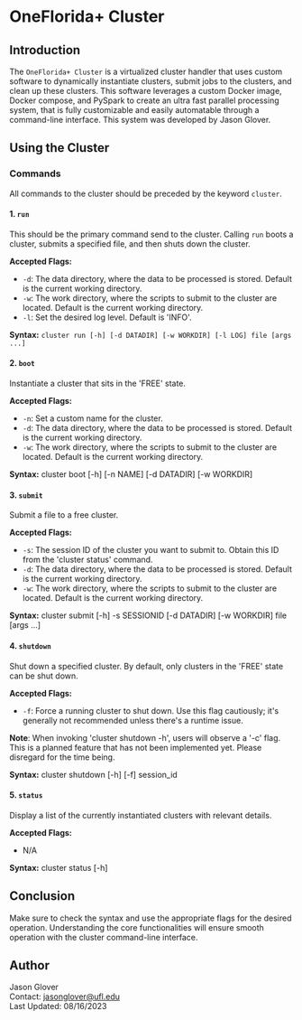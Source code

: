 # OneFlorida+ Cluster

## Introduction

The `OneFlorida+ Cluster` is a virtualized cluster handler that uses custom software to dynamically instantiate clusters, submit jobs to the clusters, and clean up these clusters. This software leverages a custom Docker image, Docker compose, and PySpark to create an ultra fast parallel processing system, that is fully customizable and easily automatable through a command-line interface. This system was developed by Jason Glover.

## Using the Cluster

### Commands

All commands to the cluster should be preceded by the keyword `cluster`.

#### 1. `run`

This should be the primary command send to the cluster. Calling `run` boots a cluster, submits a specified file, and then shuts down the cluster.

**Accepted Flags:**

- `-d`: The data directory, where the data to be processed is stored. Default is the current working directory.
- `-w`: The work directory, where the scripts to submit to the cluster are located. Default is the current working directory.
- `-l`: Set the desired log level. Default is 'INFO'.

**Syntax:**
`cluster run [-h] [-d DATADIR] [-w WORKDIR] [-l LOG] file [args ...]`

#### 2. `boot`

Instantiate a cluster that sits in the 'FREE' state.

**Accepted Flags:**

- `-n`: Set a custom name for the cluster.
- `-d`: The data directory, where the data to be processed is stored. Default is the current working directory.
- `-w`: The work directory, where the scripts to submit to the cluster are located. Default is the current working directory.

**Syntax:**
cluster boot [-h] [-n NAME] [-d DATADIR] [-w WORKDIR]

#### 3. `submit`

Submit a file to a free cluster.

**Accepted Flags:**

- `-s`: The session ID of the cluster you want to submit to. Obtain this ID from the 'cluster status' command.
- `-d`: The data directory, where the data to be processed is stored. Default is the current working directory.
- `-w`: The work directory, where the scripts to submit to the cluster are located. Default is the current working directory.

**Syntax:**
cluster submit [-h] -s SESSIONID [-d DATADIR] [-w WORKDIR] file [args ...]

#### 4. `shutdown`

Shut down a specified cluster. By default, only clusters in the 'FREE' state can be shut down.

**Accepted Flags:**

- `-f`: Force a running cluster to shut down. Use this flag cautiously; it's generally not recommended unless there's a runtime issue.

**Note**: When invoking 'cluster shutdown -h', users will observe a '-c' flag. This is a planned feature that has not been implemented yet. Please disregard for the time being.

**Syntax:**
cluster shutdown [-h] [-f] session_id

#### 5. `status`

Display a list of the currently instantiated clusters with relevant details.

**Accepted Flags:**

- N/A

**Syntax:**
cluster status [-h]

## Conclusion

Make sure to check the syntax and use the appropriate flags for the desired operation. Understanding the core functionalities will ensure smooth operation with the cluster command-line interface.

## Author

Jason Glover <br>
Contact: jasonglover@ufl.edu <br>
Last Updated: 08/16/2023
